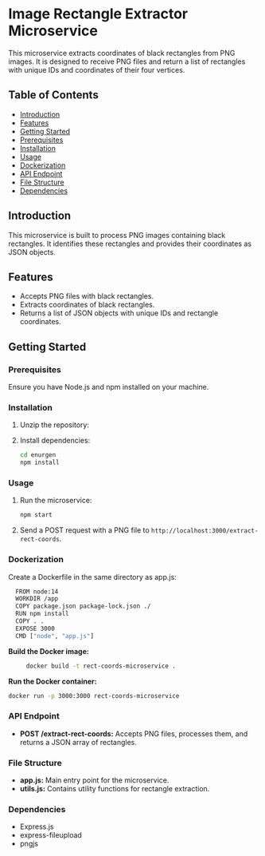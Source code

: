 # Image Rectangle Extractor Microservice

This microservice extracts coordinates of black rectangles from PNG images. It is designed to receive PNG files and return a list of rectangles with unique IDs and coordinates of their four vertices.

## Table of Contents

- [Introduction](#introduction)
- [Features](#features)
- [Getting Started](#getting-started)
- [Prerequisites](#prerequisites)
- [Installation](#installation)
- [Usage](#usage)
- [Dockerization](#dockerization)
- [API Endpoint](#api-endpoint)
- [File Structure](#file-structure)
- [Dependencies](#dependencies)


## Introduction

This microservice is built to process PNG images containing black rectangles. It identifies these rectangles and provides their coordinates as JSON objects.

## Features

- Accepts PNG files with black rectangles.
- Extracts coordinates of black rectangles.
- Returns a list of JSON objects with unique IDs and rectangle coordinates.

## Getting Started

### Prerequisites

Ensure you have Node.js and npm installed on your machine.

### Installation

1. Unzip the repository:


2. Install dependencies:

    ```bash
    cd enurgen
    npm install
    ```

### Usage

1. Run the microservice:

    ```bash
    npm start
    ```

2. Send a POST request with a PNG file to `http://localhost:3000/extract-rect-coords`.

### Dockerization

Create a Dockerfile in the same directory as app.js:

  ```bash
    FROM node:14
    WORKDIR /app
    COPY package.json package-lock.json ./
    RUN npm install
    COPY . .
    EXPOSE 3000
    CMD ["node", "app.js"]
  ```

**Build the Docker image:**  


 ```bash
      docker build -t rect-coords-microservice .
  ```

**Run the Docker container:**


  ```bash
  docker run -p 3000:3000 rect-coords-microservice
  ```

### API Endpoint

- **POST /extract-rect-coords:** Accepts PNG files, processes them, and returns a JSON array of rectangles.

### File Structure

- **app.js:** Main entry point for the microservice.
- **utils.js:** Contains utility functions for rectangle extraction.

### Dependencies

- Express.js
- express-fileupload
- pngjs


